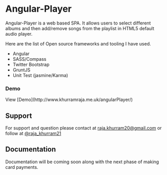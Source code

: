 Angular-Player
============

Angular-Player is a web based SPA. It allows users to select different albums and then add/remove songs from the playlist in HTML5 default audio player.

Here are the list of Open source frameworks and tooling I have used.


- Angular
- SASS/Compass
- Twitter Bootstrap
- GruntJS
- Unit Test (jasmine/Karma)

<h3>Demo</h3>
View [Demo](http://www.khurramraja.me.uk/angularPlayer/)

## Support
For support and question please contact at [raja.khurram20@gmail.com](mailto:raja.khurram20@gmail.com/)  or follow at [@raja_khurram21](https://twitter.com/raja_khurram21)

## Documentation
Documentation will be coming soon along with the next phase of making card payments.
